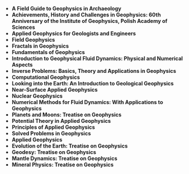 <ul>
 <li><b><a target="_blank" href="https://github.com/raimundo1994/Books/blob/master/eo(1).pdf" style="text-decoration:none;"> A Field Guide to Geophysics in Archaeology</a></b></li>

<li><b><a target="_blank" href="https://github.com/raimundo1994/Books/blob/master/eo(2).pdf" style="text-decoration:none;">Achievements, History and Challenges in Geophysics: 60th Anniversary of the Institute of Geophysics, Polish Academy of Sciences</a></b></li>  

<li><b><a target="_blank" href="https://github.com/raimundo1994/Books/blob/master/eo(3).pdf" style="text-decoration:none;">Applied Geophysics for Geologists and Engineers</a></b></li>

 <li><b><a target="_blank" href="https://github.com/raimundo1994/Books/blob/master/eo(4).pdf" style="text-decoration:none;">Field Geophysics </a></b></li>                              
<li><b><a target="_blank" href="https://github.com/raimundo1994/Books/blob/master/eo(5).pdf" style="text-decoration:none;"> Fractals in Geophysics</a></b></li>
                                <li><b><a target="_blank" href="https://github.com/raimundo1994/Books/blob/master/eo(6).pdf" style="text-decoration:none;">Fundamentals of Geophysics </a></b></li>
                <li><b><a target="_blank" href="https://github.com/raimundo1994/Books/blob/master/eo(7).pdf" style="text-decoration:none;">Introduction to Geophysical Fluid Dynamics: Physical and Numerical Aspects </a></b></li>                                
         <li><b><a target="_blank" href="https://github.com/raimundo1994/Books/blob/master/eo(8).pdf" style="text-decoration:none;">Inverse Problems: Basics, Theory and Applications in Geophysics</a></b></li>                                 

<li><b><a target="_blank" href="https://github.com/raimundo1994/Books/blob/master/eo(9).pdf" style="text-decoration:none;">Computational Geophysics</a></b></li>

  <li><b><a target="_blank" href="https://github.com/raimundo1994/Books/blob/master/eo(10).pdf" style="text-decoration:none;">Looking into the Earth: An Introduction to Geological Geophysics</a></b></li>

  <li><b><a target="_blank" href="https://github.com/raimundo1994/Books/blob/master/eo(11).pdf" style="text-decoration:none;">Near-Surface Applied Geophysics</a></b></li>                                 

  <li><b><a target="_blank" href="https://github.com/raimundo1994/Books/blob/master/eo(12).pdf" style="text-decoration:none;">Nuclear Geophysics</a></b></li>

<li><b><a target="_blank" href="https://github.com/raimundo1994/Books/blob/master/eo(13).pdf" style="text-decoration:none;"> Numerical Methods for Fluid Dynamics: With Applications to Geophysics </a></b></li>


<li><b><a target="_blank" href="https://github.com/raimundo1994/Books/blob/master/eo(1).pdf" style="text-decoration:none;">Planets and Moons: Treatise on Geophysics</a></b></li>
                <li><b><a target="_blank" href="https://github.com/raimundo1994/Books/blob/master/eo(15).pdf" style="text-decoration:none;">Potential Theory in Applied Geophysics </a></b></li>                                
         <li><b><a target="_blank" href="https://github.com/raimundo1994/Books/blob/master/eo(16).pdf" style="text-decoration:none;">Principles of Applied Geophysics</a></b></li>                                 

<li><b><a target="_blank" href="https://github.com/raimundo1994/Books/blob/master/eo(17).pdf" style="text-decoration:none;">Solved Problems in Geophysics</a></b></li>


  <li><b><a target="_blank" href="https://github.com/raimundo1994/Books/blob/master/eo(19).pdf" style="text-decoration:none;">Applied Geophysics</a></b></li>                                 


<li><b><a target="_blank" href="https://github.com/raimundo1994/Books/blob/master/eo(20).pdf" style="text-decoration:none;"> Evolution of the Earth: Treatise on Geophysics </a></b></li>


  <li><b><a target="_blank" href="https://github.com/raimundo1994/Books/blob/master/eo(21).pdf" style="text-decoration:none;">Geodesy: Treatise on Geophysics</a></b></li>                                 


<li><b><a target="_blank" href="https://github.com/raimundo1994/Books/blob/master/eo(22).pdf" style="text-decoration:none;"> Mantle Dynamics: Treatise on Geophysics </a></b></li>

<li><b><a target="_blank" href="https://github.com/raimundo1994/Books/blob/master/eo(23).pdf" style="text-decoration:none;"> Mineral Physics: Treatise on Geophysics </a></b></li>





</ul>
